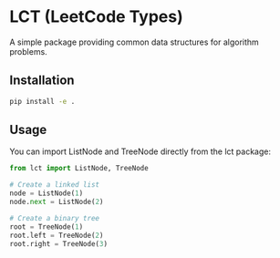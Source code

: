 # LCT (LeetCode Types)

A simple package providing common data structures for algorithm problems.

## Installation

```bash
pip install -e .
```

## Usage

You can import ListNode and TreeNode directly from the lct package:

```python
from lct import ListNode, TreeNode

# Create a linked list
node = ListNode(1)
node.next = ListNode(2)

# Create a binary tree
root = TreeNode(1)
root.left = TreeNode(2)
root.right = TreeNode(3)
``` 